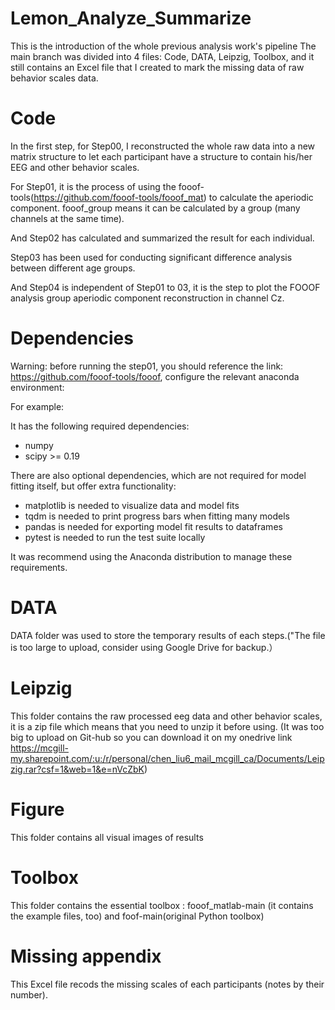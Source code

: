 # Lemon_Analyze_Summarize
This is the introduction of the whole previous analysis work's pipeline
The main branch was divided into 4 files: Code, DATA, Leipzig, Toolbox, and it still contains an Excel file that I created to mark the missing data of raw behavior scales data.

# Code
In the first step, for Step00, I reconstructed the whole raw data into a new matrix structure to let each participant have a structure to contain his/her EEG and other behavior scales.

For Step01, it is the process of using the fooof-tools(https://github.com/fooof-tools/fooof_mat) to calculate the aperiodic component. fooof_group means it can be calculated by a group (many channels at the same time). 

And Step02 has calculated and summarized the result for each individual. 

Step03 has been used for conducting significant difference analysis between different age groups.

And Step04 is independent of Step01 to 03, it is the step to plot the FOOOF analysis group aperiodic component reconstruction in channel Cz.

# Dependencies

Warning: before running the step01, you should reference the link: https://github.com/fooof-tools/fooof, configure the relevant anaconda environment:

For example: 

It has the following required dependencies:

- numpy
- scipy >= 0.19
  
 There are also optional dependencies, which are not required for model fitting itself, but offer extra functionality:

- matplotlib is needed to visualize data and model fits
- tqdm is needed to print progress bars when fitting many models
- pandas is needed for exporting model fit results to dataframes
- pytest is needed to run the test suite locally

It was recommend using the Anaconda distribution to manage these requirements.

# DATA 
DATA folder was used to store the temporary results of each steps.("The file is too large to upload, consider using Google Drive for backup.） 

# Leipzig 
This folder contains the raw processed eeg data and other behavior scales, it is a zip file which means that you need to unzip it before using.
(It was too big to upload on Git-hub so you can download it on my onedrive link https://mcgill-my.sharepoint.com/:u:/r/personal/chen_liu6_mail_mcgill_ca/Documents/Leipzig.rar?csf=1&web=1&e=nVcZbK)

# Figure
This folder contains all visual images of results

# Toolbox
This folder contains the essential toolbox : fooof_matlab-main (it contains the example files, too) and foof-main(original Python toolbox)

# Missing appendix
This Excel file recods the missing scales of each participants (notes by their number).
